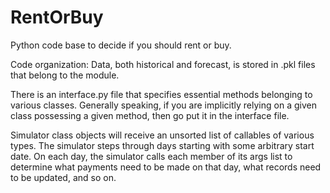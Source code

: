 # RentOrBuy
Python code base to decide if you should rent or buy.

Code organization: Data, both historical and forecast, is stored in .pkl files that belong to the module.

There is an interface.py file that specifies essential methods belonging to various classes.
Generally speaking, if you are implicitly relying on a given class possessing a given method,
then go put it in the interface file.

Simulator class objects will receive an unsorted list of callables of various types.
The simulator steps through days starting with some arbitrary start date.
On each day, the simulator calls each member of its args list to determine what
payments need to be made on that day, what records need to be updated, and so on.
